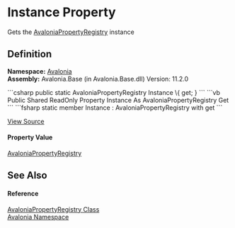# Instance Property


Gets the <a href="T_Avalonia_AvaloniaPropertyRegistry">AvaloniaPropertyRegistry</a> instance



## Definition
**Namespace:** <a href="N_Avalonia">Avalonia</a>  
**Assembly:** Avalonia.Base (in Avalonia.Base.dll) Version: 11.2.0

<Tabs groupId="api-code-preview">
<TabItem value="csharp" label="C#">
```csharp
public static AvaloniaPropertyRegistry Instance \{ get; }
```
</TabItem>
<TabItem value="vb" label="VB">
```vb
Public Shared ReadOnly Property Instance As AvaloniaPropertyRegistry
	Get
```
</TabItem>
<TabItem value="fsharp" label="F#">
```fsharp
static member Instance : AvaloniaPropertyRegistry with get
```
</TabItem>
</Tabs>



<a href="https://github.com/AvaloniaUI/Avalonia/tree/master/src/Avalonia.Base/AvaloniaPropertyRegistry.cs#L34" title="View the source code">View Source</a>



#### Property Value
<a href="T_Avalonia_AvaloniaPropertyRegistry">AvaloniaPropertyRegistry</a>

## See Also


#### Reference
<a href="T_Avalonia_AvaloniaPropertyRegistry">AvaloniaPropertyRegistry Class</a>  
<a href="N_Avalonia">Avalonia Namespace</a>  

